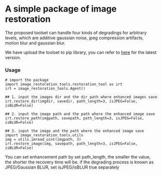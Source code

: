 # A simple package of image restoration

The proposed toolset can handle four kinds of degradings for arbitrary levels, which are additive gaussian noise, jpeg compression artifacts, motion blur and gaussian blur.

We have upload the toolset to pip library, you can refer to [here](https://pypi.org/project/image-restoration-tools/) for the latest version.

### Usage
```
# import the package
import image_restoration_tools.restoration_tool as irt
irt = image_restoration_tools.Agent()

## 1. input the images dir and the dir path where enhanced images save
irt.restore_dir(imgdir, savedir, path_length=3, isJPEG=False, isBLUR=False)

## 2. input the image path and the path where the enhanced image save
irt.restore_path(imgpath, savepath, path_length=3, isJPEG=False, isBLUR=False)

## 3. input the image and the path where the enhanced image save
import image_restoration_tools.utils
img = utils.imread_uint(imgpath, 3)
irt.restore_image(img, savepath, path_length=3, isJPEG=False, isBLUR=False)
```
You can set enhancement path by set path_length, the smaller the value, the shorter the recovery time will be.
if the degrading process is known as JPEG/Gaussian BLUR, set isJPEG/isBLUR true separately

